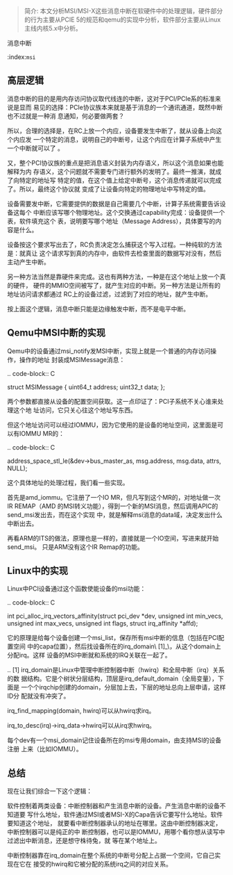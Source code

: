 > 简介: 本文分析MSI/MSI-X这些消息中断在软硬件中的处理逻辑，硬件部分的行为主要从PCIE 5的规范和qemu的实现中分析，软件部分主要从Linux主线内核5.x中分析。

消息中断

:index:`msi`

## 高层逻辑

消息中断的目的是用内存访问协议取代线连的中断，这对于PCI/PCIe系的标准来说是显而
易见的选择：PCIe协议族本来就是基于消息的一个通讯通道，既然中断也不过就是一种消
息通知，何必要做两套？

所以，合理的选择是，在RC上放一个内应，设备要发生中断了，就从设备上向这个内应发
一个特定的消息，说明自己的中断号，让这个内应在计算子系统中产生一个中断就可以了
。

又，整个PCI协议族的重点是把消息语义封装为内存语义，所以这个消息如果也能解释为内
存语义，这个问题就不需要专门进行额外的发明了。最终一推演，就成了向特定的地址写
特定的值，在这个值上给定中断号，这个消息传递就可以完成了。所以，最终这个协议就
变成了让设备向特定的物理地址中写特定的值。

设备需要发中断，它需要提供的数据是自己需要几个中断，计算子系统需要告诉设备这每个
中断应该写哪个物理地址。这个交换通过capability完成：设备提供一个表，软件填充这个
表，说明要写哪个地址（Message Address），具体要写的内容是什么。

设备按这个要求写出去了，RC负责决定怎么捕获这个写入过程。一种纯软的方法是：就真让
这个请求写到真的内存中，由软件去检查里面的数据写对没有，然后主动产生中断。

另一种方法当然是靠硬件来完成。这也有两种方法，一种是在这个地址上放一个真的硬件，
硬件的MMIO空间被写了，就产生对应的中断。另一种方法是让所有的地址访问请求都通过
RC上的设备过滤，过滤到了对应的地址，就产生中断。

按上面这个逻辑，消息中断只能是边缘触发中断，而不是电平中断。

## Qemu中MSI中断的实现

Qemu中的设备通过msi_notify发MSI中断，实现上就是一个普通的内存访问操作，操作的地址
封装成MSIMessage消息：

.. code-block:: C

  struct MSIMessage {
  uint64_t address;
  uint32_t data;
  };

两个参数都直接从设备的配置空间获取。这一点印证了：PCI子系统不关心谁来处理这个地
址访问，它只关心往这个地址写东西。

但这个地址访问可以经过IOMMU，因为它使用的是设备的地址空间，这里面是可以有IOMMU
MR的：

.. code-block:: C

  address_space_stl_le(&dev->bus_master_as, msg.address, msg.data, attrs, NULL);

这个具体地址的处理过程，我们看一些实现。

首先是amd_iommu。它注册了一个IO MR，但凡写到这个MR的，对地址做一次IR REMAP（AMD
的MSI转义功能），得到一个新的MSI消息，然后调用APIC的send_msi发出去，而在这个实现
中，就是解释msi消息的data域，决定发出什么中断出去。

再看ARM的ITS的做法，原理也是一样的，直接就是一个IO空间，写进来就开始send_msi。
只是ARM没有这个IR Remap的功能。

## Linux中的实现

Linux中PCI设备通过这个函数使能设备的msi功能：

.. code-block:: C

  int pci_alloc_irq_vectors_affinity(struct pci_dev *dev, unsigned int min_vecs,
  unsigned int max_vecs, unsigned int flags,
  struct irq_affinity *affd);

它的原理是给每个设备创建一个msi_list，保存所有msi中断的信息（包括在PCI配置空间
中的capa位置），然后找设备所在的irq_domain\ [1]_\，从这个domain上分配irq。这样
设备的MSI中断就和系统的IRQ关联在一起了。

.. [1] irq_domain是Linux中管理中断控制器中断（hwirq）和全局中断（irq）关系的数
  据结构。它是个树状分层结构，顶层是irq_default_domain（全局变量），下面是
  一个个irqchip创建的domain，分层加上去，下层的地址总向上层申请，这样ID分
  配就没有冲突了。

  irq_find_mapping(domain, hwirq)可以从hwirq求irq。

  irq_to_desc(irq)->irq_data->hwirq可以从irq求hwirq。

  每个dev有一个msi_domain记住设备所在的msi专用domain，由支持MSI的设备注册
  上来（比如IOMMU）。

## 总结

现在让我们综合一下这个逻辑：

软件控制着两类设备：中断控制器和产生消息中断的设备。产生消息中断的设备不知道要
写什么地址，软件通过MSI或者MSI-X的Capa告诉它要写什么地址。软件要知道这个地址，
就要看中断控制器承认的地址在哪里。这由中断控制器决定，中断控制器可以是纯正的中
断控制器，也可以是IOMMU，用哪个看你想从读写中过滤出中断消息，还是想守株待兔，就
等在某个地址上。

中断控制器靠在irq_domain在整个系统的中断号分配上占据一个空间，它自己实现在它在
接受的hwirq和它被分配的系统irq之间的对应关系。

